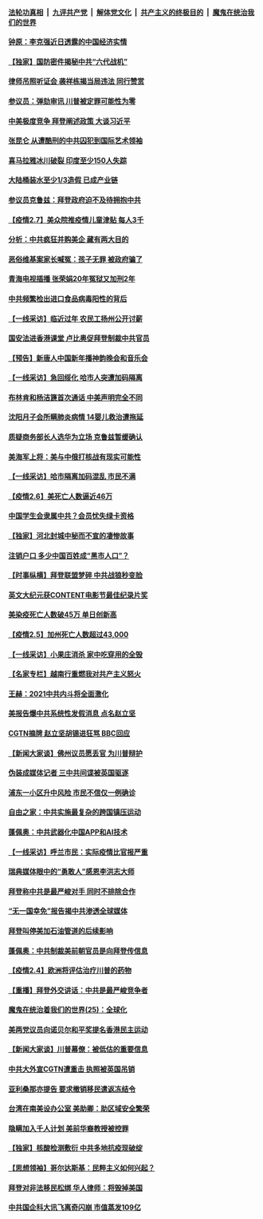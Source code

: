 

####  [法轮功真相](../../../../basic/blob/master/README.md?t=02081201) &nbsp;|&nbsp; [九评共产党](../../../../9ping.md/blob/master/README.md?t=02081201) &nbsp;|&nbsp; [解体党文化](../../../../jtdwh.md/blob/master/README.md?t=02081201)  &nbsp;|&nbsp; [共产主义的终极目的](../../../../gczydzjmd.md/blob/master/README.md?t=02081201) &nbsp;|&nbsp; [魔鬼在统治我们的世界](../../../../mgztzwmdsj.md/blob/master/README.md?t=02081201) 

#### [钟原：李克强近日透露的中国经济实情](../pages/nf4514/n12739107.md?t=02081201) 

#### [【独家】国防密件揭秘中共“六代战机”](../pages/nf4514/n12736224.md?t=02081201) 

#### [律师吊照听证会 袭祥栋揭当局违法 同行赞赏](../pages/nf4514/n12739111.md?t=02081201) 

#### [参议员：弹劾审讯 川普被定罪可能性为零](../pages/nf4514/n12739285.md?t=02081201) 

#### [中美极度竞争 拜登阐述政策 大谈习近平](../pages/nf4514/n12739090.md?t=02081201) 

#### [张昆仑 从遭酷刑的中共囚犯到国际艺术领袖](../pages/nf4514/n12738739.md?t=02081201) 

#### [喜马拉雅冰川破裂 印度至少150人失踪](../pages/nf4514/n12738954.md?t=02081201) 

#### [大陆桶装水至少1/3造假 已成产业链](../pages/nf4514/n12738907.md?t=02081201) 

#### [参议员克鲁兹：拜登政府迫不及待拥抱中共](../pages/nf4514/n12738775.md?t=02081201) 

#### [【疫情2.7】美众院推疫情儿童津贴 每人3千](../pages/nf4514/n12738570.md?t=02081201) 

#### [分析：中共疯狂并购美企 藏有两大目的](../pages/nf4514/n12729410.md?t=02081201) 

#### [恶俗维基案家长喊冤：孩子无罪 被政府骗了](../pages/nf4514/n12738169.md?t=02081201) 

#### [青海电视插播 张荣娟20年冤狱又加刑2年](../pages/nf4514/n12738166.md?t=02081201) 

#### [中共频繁检出进口食品病毒阳性的背后](../pages/nf4514/n12738381.md?t=02081201) 

#### [【一线采访】临近过年 农民工扬州公开讨薪](../pages/nf4514/n12738006.md?t=02081201) 

#### [国安法进香港课堂 卢比奥促拜登制裁中共官员](../pages/nf4514/n12737703.md?t=02081201) 

#### [【预告】新唐人中国新年播神韵晚会和音乐会](../pages/nf4514/n12736427.md?t=02081201) 

#### [【一线采访】急回绥化 哈市人突遭加码隔离](../pages/nf4514/n12737908.md?t=02081201) 

#### [布林肯和杨洁篪首次通话 中美声明完全不同](../pages/nf4514/n12737763.md?t=02081201) 

#### [沈阳月子会所瞒肺炎病情 14婴儿救治遭拖延](../pages/nf4514/n12737682.md?t=02081201) 

#### [质疑商务部长人选华为立场 克鲁兹暂缓确认](../pages/nf4514/n12737482.md?t=02081201) 

#### [美海军上将：美与中俄打核战有现实可能性](../pages/nf4514/n12736542.md?t=02081201) 

#### [【一线采访】哈市隔离加码混乱 市民不满](../pages/nf4514/n12737255.md?t=02081201) 

#### [【疫情2.6】美死亡人数逼近46万](../pages/nf4514/n12737148.md?t=02081201) 

#### [中国学生会隶属中共？会员忧失绿卡资格](../pages/nf4514/n12736820.md?t=02081201) 

#### [【独家】河北封城中秘而不宣的凄惨故事](../pages/nf4514/n12736603.md?t=02081201) 

#### [注销户口 多少中国百姓成“黑市人口”？](../pages/nf4514/n12731755.md?t=02081201) 

#### [【时事纵横】拜登联盟梦碎 中共战狼秒变脸](../pages/nf4514/n12735999.md?t=02081201) 

#### [英文大纪元获CONTENT电影节最佳纪录片奖](../pages/nf4514/n12736408.md?t=02081201) 

#### [美染疫死亡人数破45万 单日创新高](../pages/nf4514/n12736417.md?t=02081201) 

#### [【疫情2.5】加州死亡人数超过43,000](../pages/nf4514/n12735252.md?t=02081201) 

#### [【一线采访】小果庄消杀 家中吃穿用的全毁](../pages/nf4514/n12735696.md?t=02081201) 

#### [【名家专栏】越南行重燃我对共产主义怒火](../pages/nf4514/n12733165.md?t=02081201) 

#### [王赫：2021中共内斗将全面激化](../pages/nf4514/n12736107.md?t=02081201) 

#### [美报告爆中共系统性发假消息 点名赵立坚](../pages/nf4514/n12734440.md?t=02081201) 

#### [CGTN摘牌 赵立坚胡锡进狂骂 BBC回应](../pages/nf4514/n12735990.md?t=02081201) 

#### [【新闻大家谈】佛州议员愿丢官 为川普辩护](../pages/nf4514/n12735746.md?t=02081201) 

#### [伪装成媒体记者 三中共间谍被英国驱逐](../pages/nf4514/n12735750.md?t=02081201) 

#### [浦东一小区升中风险 市民不信仅一例确诊](../pages/nf4514/n12735337.md?t=02081201) 

#### [自由之家：中共实施最复杂的跨国镇压运动](../pages/nf4514/n12733919.md?t=02081201) 

#### [蓬佩奥：中共武器化中国APP和AI技术](../pages/nf4514/n12734340.md?t=02081201) 

#### [【一线采访】呼兰市民：实际疫情比官报严重](../pages/nf4514/n12734137.md?t=02081201) 

#### [瑞典媒体眼中的“勇敢人”感恩李洪志大师](../pages/nf4514/n12733311.md?t=02081201) 

#### [拜登称中共是最严峻对手 同时不排除合作](../pages/nf4514/n12734150.md?t=02081201) 

#### [“无一国幸免”报告揭中共渗透全球媒体](../pages/nf4514/n12733944.md?t=02081201) 

#### [拜登叫停美加石油管道的后续影响](../pages/nf4514/n12733913.md?t=02081201) 

#### [蓬佩奥：中共制裁美前朝官员是向拜登传信息](../pages/nf4514/n12733578.md?t=02081201) 

#### [【疫情2.4】欧洲将评估治疗川普的药物](../pages/nf4514/n12732618.md?t=02081201) 

#### [【重播】拜登外交讲话：中共是最严峻竞争者](../pages/nf4514/n12715713.md?t=02081201) 

#### [魔鬼在统治着我们的世界(25)：全球化](../pages/nf4514/n10788205.md?t=02081201) 

#### [美两党议员向诺贝尔和平奖提名香港民主运动](../pages/nf4514/n12732900.md?t=02081201) 

#### [【新闻大家谈】川普幕僚：被低估的重要信息](../pages/nf4514/n12733239.md?t=02081201) 

#### [中共大外宣CGTN遭重击 执照被英国吊销](../pages/nf4514/n12733058.md?t=02081201) 

#### [亚利桑那亦提告 要求撤销移民遣返冻结令](../pages/nf4514/n12732668.md?t=02081201) 

#### [台湾在南美设办公室 美助卿：助区域安全繁荣](../pages/nf4514/n12731876.md?t=02081201) 

#### [隐瞒加入千人计划 美前华裔教授被控罪](../pages/nf4514/n12731729.md?t=02081201) 

#### [【独家】核酸检测敷衍 中共多地抗疫现破绽](../pages/nf4514/n12730799.md?t=02081201) 

#### [【思想领袖】哥尔达斯基：民粹主义如何兴起？](../pages/nf4514/n12523669.md?t=02081201) 

#### [拜登对非法移民松绑 华人律师：将毁掉美国](../pages/nf4514/n12731586.md?t=02081201) 

#### [中共国企科大讯飞离奇闪崩 市值蒸发109亿](../pages/nf4514/n12731304.md?t=02081201) 

